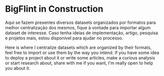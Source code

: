# BigFlint in Construction
Aqui se fazem presentes diversos datasets organizados por formatos para melhor centralização dos mesmos, fique à vontade para importar algum dataset de interesse. Caso tenha ideias de implementação, artigo, pesquisa e projetos mais, estou disponível para ajudar no processo.

Here is where I centralize datasets which are organized by their formats, feel free to import or use them by the way you intend. If you have some idea to deploy a project about it or write some articles, make a curious analysis or start research about, share with me if you want, I'm really open to help you about it.
